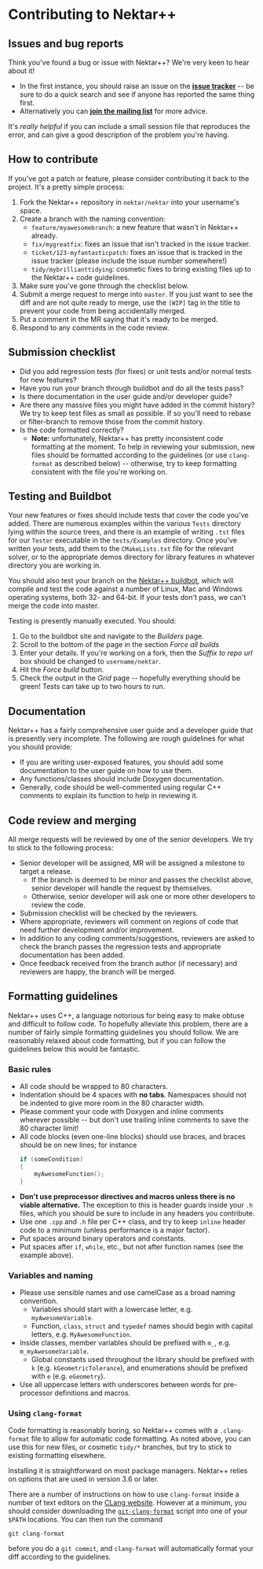 Contributing to Nektar++
========================

## Issues and bug reports
Think you've found a bug or issue with Nektar++? We're very keen to hear about
it!
- In the first instance, you should raise an issue on the
  **[issue tracker](https://gitlab.nektar.info/nektar/nektar/issues)** -- be
  sure to do a quick search and see if anyone has reported the same thing first.
- Alternatively you can
  **[join the mailing list](https://mailman.ic.ac.uk/mailman/listinfo/nektar-users)**
  for more advice.

It's *really helpful* if you can include a small session file that reproduces
the error, and can give a good description of the problem you're having.

## How to contribute
If you've got a patch or feature, please consider contributing it back to the
project. It's a pretty simple process:

1. Fork the Nektar++ repository in `nektar/nektar` into your username's space.
2. Create a branch with the naming convention:
   - `feature/myawesomebranch`: a new feature that wasn't in Nektar++ already.
   - `fix/mygreatfix`: fixes an issue that isn't tracked in the issue tracker.
   - `ticket/123-myfantasticpatch`: fixes an issue that is tracked in the issue
     tracker (please include the issue number somewhere!)
   - `tidy/mybrillianttidying`: cosmetic fixes to bring existing files up to the
     Nektar++ code guidelines.
3. Make sure you've gone through the checklist below.
4. Submit a merge request to merge into `master`. If you just want to see the
   diff and are not quite ready to merge, use the `[WIP]` tag in the title to
   prevent your code from being accidentally merged.
5. Put a comment in the MR saying that it's ready to be merged.
6. Respond to any comments in the code review.

## Submission checklist
- Did you add regression tests (for fixes) or unit tests and/or normal tests for
  new features?
- Have you run your branch through buildbot and do all the tests pass?
- Is there documentation in the user guide and/or developer guide?
- Are there any massive files you might have added in the commit history? We try
  to keep test files as small as possible. If so you'll need to rebase or
  filter-branch to remove those from the commit history.
- Is the code formatted correctly?
  - **Note:** unfortunately, Nektar++ has pretty inconsistent code formatting at
    the moment. To help in reviewing your submission, new files should be
    formatted according to the guidelines (or use `clang-format` as described
    below) -- otherwise, try to keep formatting consistent with the file you're
    working on.

## Testing and Buildbot
Your new features or fixes should include tests that cover the code you've
added. There are numerous examples within the various `Tests` directory lying
within the source trees, and there is an example of writing `.tst` files for our
`Tester` executable in the `tests/Examples` directory. Once you've written your
tests, add them to the `CMakeLists.txt` file for the relevant solver, or to the
appropriate demos directory for library features in whatever directory you are
working in.

You should also test your branch on the
[Nektar++ buildbot](http://buildbot.nektar.info/), which will compile and test
the code against a number of Linux, Mac and Windows operating systems, both 32-
and 64-bit. If your tests don't pass, we can't merge the code into master.

Testing is presently manually executed. You should:

1. Go to the buildbot site and navigate to the *Builders* page.
2. Scroll to the bottom of the page in the section *Force all builds*
3. Enter your details. If you're working on a fork, then the *Suffix to repo
   url* box should be changed to `username/nektar`.
4. Hit the *Force build* button.
5. Check the output in the *Grid* page -- hopefully everything should be green!
   Tests can take up to two hours to run.

## Documentation
Nektar++ has a fairly comprehensive user guide and a developer guide that is
presently very incomplete. The following are rough guidelines for what you
should provide:

- If you are writing user-exposed features, you should add some documentation to
  the user guide on how to use them.
- Any functions/classes should include Doxygen documentation.
- Generally, code should be well-commented using regular C++ comments to explain
  its function to help in reviewing it.

## Code review and merging
All merge requests will be reviewed by one of the senior developers. We try to
stick to the following process:
- Senior developer will be assigned, MR will be assigned a milestone to target a
  release.
  - If the branch is deemed to be minor and passes the checklist above, senior
    developer will handle the request by themselves.
  - Otherwise, senior developer will ask one or more other developers to review
    the code.
- Submission checklist will be checked by the reviewers.
- Where appropriate, reviewers will comment on regions of code that need further
  development and/or improvement.
- In addition to any coding comments/suggestions, reviewers are asked to check
  the branch passes the regression tests and appropriate documentation has been
  added.
- Once feedback received from the branch author (if necessary) and reviewers are
  happy, the branch will be merged.

## Formatting guidelines
Nektar++ uses C++, a language notorious for being easy to make obtuse and
difficult to follow code. To hopefully alleviate this problem, there are a
number of fairly simple formatting guidelines you should follow. We are
reasonably relaxed about code formatting, but if you can follow the guidelines
below this would be fantastic.

### Basic rules
- All code should be wrapped to 80 characters.
- Indentation should be 4 spaces with **no tabs**. Namespaces should not be
  indented to give more room in the 80 character width.
- Please comment your code with Doxygen and inline comments wherever possible --
  but don't use trailing inline comments to save the 80 character limit!
- All code blocks (even one-line blocks) should use braces, and braces should be
  on new lines; for instance
  ```c++
  if (someCondition)
  {
      myAwesomeFunction();
  }
  ```
- **Don't use preprocessor directives and macros unless there is no viable
  alternative.** The exception to this is header guards inside your `.h` files,
  which you should be sure to include in any headers you contribute.
- Use one `.cpp` and `.h` file per C++ class, and try to keep `inline` header
  code to a minimum (unless performance is a major factor).
- Put spaces around binary operators and constants.
- Put spaces after `if`, `while`, etc., but not after function names (see the
  example above).

### Variables and naming
- Please use sensible names and use camelCase as a broad naming convention.
  - Variables should start with a lowercase letter, e.g. `myAwesomeVariable`.
  - Function, `class`, `struct` and `typedef` names should begin with capital
    letters, e.g. `MyAwesomeFunction`.
- Inside classes, member variables should be prefixed with `m_`,
  e.g. `m_myAwesomeVariable`.
  - Global constants used throughout the library should be prefixed with `k`
    (e.g. `kGeometricTolerance`), and enumerations should be prefixed with `e`
    (e.g. `eGeometry`).
- Use all uppercase letters with underscores between words for pre-processor
  definitions and macros.

### Using `clang-format`
Code formatting is reasonably boring, so Nektar++ comes with a `.clang-format`
file to allow for automatic code formatting. As noted above, you can use this
for new files, or cosmetic `tidy/*` branches, but try to stick to existing
formatting elsewhere.

Installing it is straightforward on most package managers. Nektar++ relies on
options that are used in version 3.6 or later.

There are a number of instructions on how to use `clang-format` inside a number
of text editors on the
[CLang website](http://clang.llvm.org/docs/ClangFormat.html). However at a
minimum, you should consider downloading the
[``git-clang-format``](https://llvm.org/svn/llvm-project/cfe/trunk/tools/clang-format/git-clang-format)
script into one of your `$PATH` locations. You can then run the command

    git clang-format

before you do a `git commit`, and `clang-format` will automatically format your
diff according to the guidelines.
